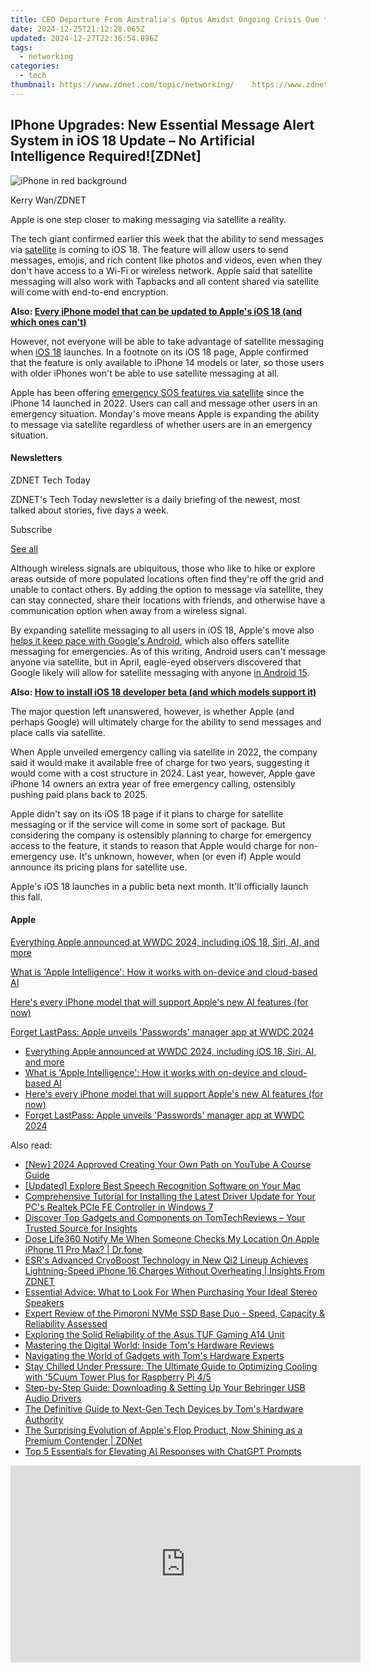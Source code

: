 ```yaml
---
title: CEO Departure From Australia's Optus Amidst Ongoing Crisis Due to Service Outage – Exclusive Coverage on ZDNet
date: 2024-12-25T21:12:28.065Z
updated: 2024-12-27T22:36:54.896Z
tags:
  - networking
categories:
  - tech
thumbnail: https://www.zdnet.com/topic/networking/    https://www.zdnet.com/a/img/resize/9ad77de9fcaf0658cab4cbb1796462a10d810644/2020/11/30/9db51ec6-f899-49da-a324-9b092126e0cf/optus-kelly-bayer-rosmarin-2.png?width=170&height=96&fit=crop&format=pjpg&auto=webp
---
```


## IPhone Upgrades: New Essential Message Alert System in iOS 18 Update – No Artificial Intelligence Required![ZDNet]

![iPhone in red background](https://www.zdnet.com/a/img/resize/6c1b2aa734bf20a94aa40c1fd8a6ada8083bbb28/2022/09/22/f2ab8e2c-de23-4ea0-8cb2-7f9ffb2d3c7f/iphone-14-pro-red-background.jpg?auto=webp&width=1280)

Kerry Wan/ZDNET

Apple is one step closer to making messaging via satellite a reality.

The tech giant confirmed earlier this week that the ability to send messages via [satellite](https://www.zdnet.com/article/best-satellite-phone/) is coming to iOS 18\. The feature will allow users to send messages, emojis, and rich content like photos and videos, even when they don't have access to a Wi-Fi or wireless network. Apple said that satellite messaging will also work with Tapbacks and all content shared via satellite will come with end-to-end encryption.

**Also: [Every iPhone model that can be updated to Apple's iOS 18 (and which ones can't)](https://www.zdnet.com/article/every-iphone-model-that-can-be-updated-to-apples-ios-18-and-which-ones-cant/)**

However, not everyone will be able to take advantage of satellite messaging when [iOS 18](https://www.zdnet.com/article/ios-18-the-biggest-iphone-changes-apple-announced-at-wwdc-2024/) launches. In a footnote on its iOS 18 page, Apple confirmed that the feature is only available to iPhone 14 models or later, so those users with older iPhones won't be able to use satellite messaging at all.

Apple has been offering [emergency SOS features via satellite](https://www.zdnet.com/article/apple-grants-some-iphone-14-users-an-extra-year-of-emergency-sos-via-satellite-for-free/) since the iPhone 14 launched in 2022\. Users can call and message other users in an emergency situation. Monday's move means Apple is expanding the ability to message via satellite regardless of whether users are in an emergency situation.

#### Newsletters

ZDNET Tech Today

ZDNET's Tech Today newsletter is a daily briefing of the newest, most talked about stories, five days a week.

 Subscribe

[See all](https://www.zdnet.com/newsletters/)

Although wireless signals are ubiquitous, those who like to hike or explore areas outside of more populated locations often find they're off the grid and unable to contact others. By adding the option to message via satellite, they can stay connected, share their locations with friends, and otherwise have a communication option when away from a wireless signal. 

By expanding satellite messaging to all users in iOS 18, Apple's move also [helps it keep pace with Google's Android](https://www.zdnet.com/article/satellite-sos-is-showing-up-on-pixel-phones-how-it-can-help-you-in-an-emergency/), which also offers satellite messaging for emergencies. As of this writing, Android users can't message anyone via satellite, but in April, eagle-eyed observers discovered that Google likely will allow for satellite messaging with anyone [in Android 15](https://www.zdnet.com/article/google-messages-satellite-connectivity-support-could-let-you-chat-with-anyone/). 

**Also: [How to install iOS 18 developer beta (and which models support it)](https://www.zdnet.com/article/how-to-install-ios-18-developer-beta-and-which-models-support-it/)**

The major question left unanswered, however, is whether Apple (and perhaps Google) will ultimately charge for the ability to send messages and place calls via satellite.

When Apple unveiled emergency calling via satellite in 2022, the company said it would make it available free of charge for two years, suggesting it would come with a cost structure in 2024\. Last year, however, Apple gave iPhone 14 owners an extra year of free emergency calling, ostensibly pushing paid plans back to 2025\. 

Apple didn't say on its iOS 18 page if it plans to charge for satellite messaging or if the service will come in some sort of package. But considering the company is ostensibly planning to charge for emergency access to the feature, it stands to reason that Apple would charge for non-emergency use. It's unknown, however, when (or even if) Apple would announce its pricing plans for satellite use.

Apple's iOS 18 launches in a public beta next month. It'll officially launch this fall.

#### Apple

[Everything Apple announced at WWDC 2024, including iOS 18, Siri, AI, and more](https://www.zdnet.com/article/every-new-feature-apple-unveiled-for-iphone-ipad-mac-and-more-this-fall-including-ai/ "Everything Apple announced at WWDC 2024, including iOS 18, Siri, AI, and more")

[What is 'Apple Intelligence': How it works with on-device and cloud-based AI](https://www.zdnet.com/article/what-is-apple-intelligence-everything-to-know-about-ai-features-coming-to-iphones-macs-and-ipads/ "What is 'Apple Intelligence': How it works with on-device and cloud-based AI")

[Here's every iPhone model that will support Apple's new AI features (for now)](https://www.zdnet.com/article/ios-18-1-update-every-iphone-model-that-will-support-apples-new-ai-features-for-now/ "Here's every iPhone model that will support Apple's new AI features (for now)")

[Forget LastPass: Apple unveils 'Passwords' manager app at WWDC 2024](https://www.zdnet.com/article/forget-lastpass-apple-unveils-passwords-manager-app-at-wwdc-2024/ "Forget LastPass: Apple unveils 'Passwords' manager app at WWDC 2024")

* [Everything Apple announced at WWDC 2024, including iOS 18, Siri, AI, and more](https://www.zdnet.com/article/every-new-feature-apple-unveiled-for-iphone-ipad-mac-and-more-this-fall-including-ai/ "Everything Apple announced at WWDC 2024, including iOS 18, Siri, AI, and more")
* [What is 'Apple Intelligence': How it works with on-device and cloud-based AI](https://www.zdnet.com/article/what-is-apple-intelligence-everything-to-know-about-ai-features-coming-to-iphones-macs-and-ipads/ "What is 'Apple Intelligence': How it works with on-device and cloud-based AI")
* [Here's every iPhone model that will support Apple's new AI features (for now)](https://www.zdnet.com/article/ios-18-1-update-every-iphone-model-that-will-support-apples-new-ai-features-for-now/ "Here's every iPhone model that will support Apple's new AI features (for now)")
* [Forget LastPass: Apple unveils 'Passwords' manager app at WWDC 2024](https://www.zdnet.com/article/forget-lastpass-apple-unveils-passwords-manager-app-at-wwdc-2024/ "Forget LastPass: Apple unveils 'Passwords' manager app at WWDC 2024")

<ins class="adsbygoogle"
     style="display:block"
     data-ad-format="autorelaxed"
     data-ad-client="ca-pub-7571918770474297"
     data-ad-slot="1223367746"></ins>

<ins class="adsbygoogle"
     style="display:block"
     data-ad-client="ca-pub-7571918770474297"
     data-ad-slot="8358498916"
     data-ad-format="auto"
     data-full-width-responsive="true"></ins>

<span class="atpl-alsoreadstyle">Also read:</span>
<div><ul>
<li><a href="https://youtube-lab.techidaily.com/024-approved-creating-your-own-path-on-youtube-a-course-guide/"><u>[New] 2024 Approved Creating Your Own Path on YouTube A Course Guide</u></a></li>
<li><a href="https://vp-tips.techidaily.com/updated-explore-best-speech-recognition-software-on-your-mac/"><u>[Updated] Explore Best Speech Recognition Software on Your Mac</u></a></li>
<li><a href="https://tech-revival.techidaily.com/comprehensive-tutorial-for-installing-the-latest-driver-update-for-your-pcs-realtek-pcie-fe-controller-in-windows-7/"><u>Comprehensive Tutorial for Installing the Latest Driver Update for Your PC's Realtek PCIe FE Controller in Windows 7</u></a></li>
<li><a href="https://hardware-reviews.techidaily.com/discover-top-gadgets-and-components-on-tomtechreviews-your-trusted-source-for-insights/"><u>Discover Top Gadgets and Components on TomTechReviews – Your Trusted Source for Insights</u></a></li>
<li><a href="https://fake-location.techidaily.com/dose-life360-notify-me-when-someone-checks-my-location-on-apple-iphone-11-pro-max-drfone-by-drfone-virtual-ios/"><u>Dose Life360 Notify Me When Someone Checks My Location On Apple iPhone 11 Pro Max? | Dr.fone</u></a></li>
<li><a href="https://technical-tips.techidaily.com/esrs-advanced-cryoboost-technology-in-new-qi2-lineup-achieves-lightning-speed-iphone-16-charges-without-overheating-insights-from-zdnet/"><u>ESR's Advanced CryoBoost Technology in New Qi2 Lineup Achieves Lightning-Speed iPhone 16 Charges Without Overheating | Insights From ZDNET</u></a></li>
<li><a href="https://tech-recovery.techidaily.com/essential-advice-what-to-look-for-when-purchasing-your-ideal-stereo-speakers/"><u>Essential Advice: What to Look For When Purchasing Your Ideal Stereo Speakers</u></a></li>
<li><a href="https://hardware-reviews.techidaily.com/expert-review-of-the-pimoroni-nvme-ssd-base-duo-speed-capacity-and-reliability-assessed/"><u>Expert Review of the Pimoroni NVMe SSD Base Duo - Speed, Capacity & Reliability Assessed</u></a></li>
<li><a href="https://hardware-reviews.techidaily.com/exploring-the-solid-reliability-of-the-asus-tuf-gaming-a14-unit/"><u>Exploring the Solid Reliability of the Asus TUF Gaming A14 Unit</u></a></li>
<li><a href="https://hardware-reviews.techidaily.com/mastering-the-digital-world-inside-toms-hardware-reviews/"><u>Mastering the Digital World: Inside Tom's Hardware Reviews</u></a></li>
<li><a href="https://hardware-reviews.techidaily.com/navigating-the-world-of-gadgets-with-toms-hardware-experts/"><u>Navigating the World of Gadgets with Tom's Hardware Experts</u></a></li>
<li><a href="https://hardware-reviews.techidaily.com/stay-chilled-under-pressure-the-ultimate-guide-to-optimizing-cooling-with-5cuum-tower-plus-for-raspberry-pi-45/"><u>Stay Chilled Under Pressure: The Ultimate Guide to Optimizing Cooling with '5Cuum Tower Plus for Raspberry Pi 4/5</u></a></li>
<li><a href="https://win-dash.techidaily.com/step-by-step-guide-downloading-and-setting-up-your-behringer-usb-audio-drivers/"><u>Step-by-Step Guide: Downloading & Setting Up Your Behringer USB Audio Drivers</u></a></li>
<li><a href="https://hardware-reviews.techidaily.com/the-definitive-guide-to-next-gen-tech-devices-by-toms-hardware-authority/"><u>The Definitive Guide to Next-Gen Tech Devices by Tom's Hardware Authority</u></a></li>
<li><a href="https://hardware-tips.techidaily.com/the-surprising-evolution-of-apples-flop-product-now-shining-as-a-premium-contender-zdnet/"><u>The Surprising Evolution of Apple's Flop Product, Now Shining as a Premium Contender | ZDNet</u></a></li>
<li><a href="https://tech-haven.techidaily.com/top-5-essentials-for-elevating-ai-responses-with-chatgpt-prompts/"><u>Top 5 Essentials for Elevating AI Responses with ChatGPT Prompts</u></a></li>
</ul></div>

<!-- affiliate ads begin -->
<iframe width="560" height="315" src="https://www.youtube.com/embed/5FWCFI3f_cs?si=Kt2Onr_E4c616tbH" title="YouTube video player" frameborder="0" allow="accelerometer; autoplay; clipboard-write; encrypted-media; gyroscope; picture-in-picture; web-share" referrerpolicy="strict-origin-when-cross-origin" allowfullscreen></iframe>
<!-- affiliate ads end -->


